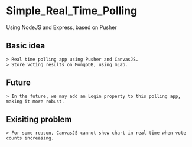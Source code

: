 # Simple_Real_Time_Polling
Using NodeJS and Express, based on Pusher

## Basic idea
    > Real time polling app using Pusher and CanvasJS.
    > Store voting results on MongoDB, using mLab.

## Future
    > In the future, we may add an Login property to this polling app, making it more robust.
    

## Exisiting problem
    > For some reason, CanvasJS cannot show chart in real time when vote counts increasing.
